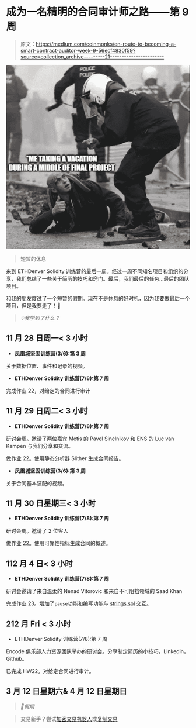 # 成为一名精明的合同审计师之路——第 9 周

> 原文：<https://medium.com/coinmonks/en-route-to-becoming-a-smart-contract-auditor-week-9-56ecf4830f59?source=collection_archive---------21----------------------->

![](img/a07c5a000a06fe4c804b45ce511501c5.png)

> 短暂的休息

来到 ETHDenver Solidity 训练营的最后一周。经过一周不同知名项目和组织的分享，我们总结了一些关于简历的技巧和窍门。最后，我们最后的任务…最后的团队项目。

和我的朋友度过了一个短暂的假期。现在不是休息的好时机，因为我要做最后一个项目，但是我要走了！🤣

> *💡我学到了什么？*

## 11 月 28 日**周一< 3 小时**

*   **凤凰城坚固训练营(3/6):第 3 周**

关于数据位置、事件和记录的视频。

*   **ETHDenver Solidity 训练营(7/8):第 7 周**

完成作业 22，对给定的合同进行审计

## 11 月 29 日**周二< 3 小时**

*   **ETHDenver Solidity 训练营(7/8):第 7 周**

研讨会周。邀请了两位嘉宾 Metis 的 Pavel Sinelnikov 和 ENS 的 Luc van Kampen 与我们分享和交流。

做作业 22。使用静态分析器 Slither 生成合同报告。

*   **凤凰城坚固训练营(3/6):第 3 周**

关于合同基本装配的视频。

## **11 月 30 日星期三< 3 小时**

*   **ETHDenver Solidity 训练营(7/8):第 7 周**

研讨会周。邀请了 2 位客人

做作业 22。使用可靠性指标生成合同的概述。

## 1**12 月 4 日< 3 小时**

*   **ETHDenver Solidity 训练营(7/8):第 7 周**

研讨会邀请了来自温柔的 Nenad Vitorovic 和来自不可阻挡领域的 Saad Khan

完成作业 23。增加了`pause`功能和编写功能与 [strings.sol](https://github.com/Arachnid/solidity-stringutils/blob/master/src/strings.sol#L681) 交互。

## 2**12 月 Fri < 3 小时**

*   ETHDenver Solidity 训练营(7/8):第 7 周

Encode 俱乐部人力资源团队举办的研讨会。分享制定简历的小技巧，Linkedin，Github。

已完成 HW22。对给定合同进行审计。

## **3 月 12 日星期六& 4 月 12 日星期日**

> *🌴假期*

> 交易新手？尝试[加密交易机器人](/coinmonks/crypto-trading-bot-c2ffce8acb2a)或[复制交易](/coinmonks/top-10-crypto-copy-trading-platforms-for-beginners-d0c37c7d698c)